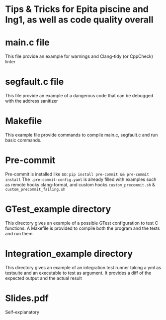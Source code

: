 # Tips & Tricks for Epita piscine and Ing1, as well as code quality overall

# main.c file
This file provide an example for warnings and Clang-tidy (or CppCheck) linter

# segfault.c file
This file provide an example of a dangerous code that can be debugged with the
address sanitizer

# Makefile
This example file provide commands to compile main.c, segfault.c and run
basic commands.

# Pre-commit
Pre-commit is installed like so:
`pip install pre-commit && pre-commit install`
The `.pre-commit-config.yaml` is already filled with examples such as remote
hooks clang-format, and custom hooks `custom_precommit.sh` & `custom_precommit_failing.sh`

# GTest_example directory
This directory gives an example of a possible GTest configuration to test C
functions. A Makefile is provided to compile both the program and the tests and
run them.

# Integration_example directory
This directory gives an example of an integration test runner taking a yml as testsuite and an executable to test as argument. It provides a diff of the expected output and the actual result

# Slides.pdf
Self-explanatory
